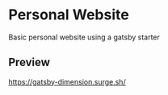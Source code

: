 # Personal Website
Basic personal website using a gatsby starter

## Preview

https://gatsby-dimension.surge.sh/

